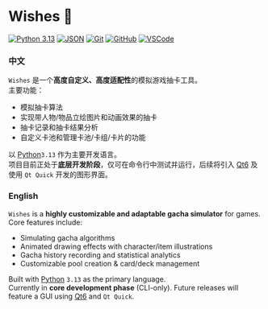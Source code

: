 # Wishes 🌠

[![Python 3.13](https://img.shields.io/badge/Python-3.13-3776AB?logo=python&logoColor=white)](https://www.python.org)
[![JSON](https://img.shields.io/badge/Data-JSON-000000?logo=json&logoColor=white)]()
[![Git](https://img.shields.io/badge/Git-F05032?logo=git&logoColor=white)](https://git-scm.com)
[![GitHub](https://img.shields.io/badge/GitHub-181717?logo=github)](https://github.com)
[![VSCode](https://img.shields.io/badge/IDE-VSCode-007ACC?logo=visual-studio-code)]()


### 中文

`Wishes` 是一个**高度自定义、高度适配性**的模拟游戏抽卡工具。<br>
主要功能：
- 模拟抽卡算法
- 实现带人物/物品立绘图片和动画效果的抽卡
- 抽卡记录和抽卡结果分析
- 自定义卡池和管理卡池/卡组/卡片的功能

以 [Python](https://www.python.org/)`3.13` 作为主要开发语言。<br>
项目目前正处于**底层开发阶段**，仅可在命令行中测试并运行，后续将引入 [Qt6](https://www.qt.io/) 及使用 `Qt Quick` 开发的图形界面。<br>


### English

`Wishes` is a **highly customizable and adaptable gacha simulator** for games.<br>
Core features include:
- Simulating gacha algorithms
- Animated drawing effects with character/item illustrations
- Gacha history recording and statistical analytics
- Customizable pool creation & card/deck management

Built with [Python](https://www.python.org/) `3.13` as the primary language.<br>
Currently in **core development phase** (CLI-only). Future releases will feature a GUI using [Qt6](https://www.qt.io/) and `Qt Quick`.
